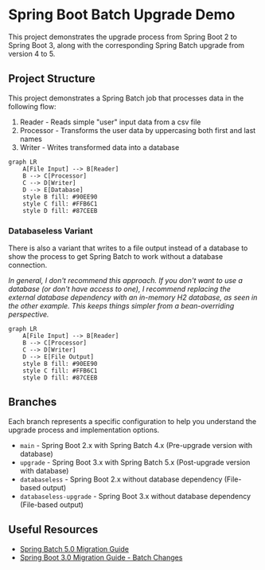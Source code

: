 # Spring Boot Batch Upgrade Demo

This project demonstrates the upgrade process from Spring Boot 2 to Spring Boot 3, along with the corresponding Spring
Batch upgrade from version 4 to 5.

## Project Structure

This project demonstrates a Spring Batch job that processes data in the following flow:

1. Reader - Reads simple "user" input data from a csv file
2. Processor - Transforms the user data by uppercasing both first and last names
3. Writer - Writes transformed data into a database

```mermaid
graph LR
    A[File Input] --> B[Reader]
    B --> C[Processor]
    C --> D[Writer]
    D --> E[Database]
    style B fill: #90EE90
    style C fill: #FFB6C1
    style D fill: #87CEEB
```

### Databaseless Variant

There is also a variant that writes to a file output instead of a database to show the process to get Spring Batch
to work without a database connection.

*In general, I don't recommend this approach. If you don't want to use a database (or don't have access to one),
I recommend replacing the external database dependency with an in-memory H2 database, as seen in the other example.
This keeps things simpler from a bean-overriding perspective.*

```mermaid
graph LR
    A[File Input] --> B[Reader]
    B --> C[Processor]
    C --> D[Writer]
    D --> E[File Output]
    style B fill: #90EE90
    style C fill: #FFB6C1
    style D fill: #87CEEB
```

## Branches

Each branch represents a specific configuration to help you understand the upgrade process and implementation options.

* `main` - Spring Boot 2.x with Spring Batch 4.x (Pre-upgrade version with database)
* `upgrade` - Spring Boot 3.x with Spring Batch 5.x (Post-upgrade version with database)
* `databaseless` - Spring Boot 2.x without database dependency (File-based output)
* `databaseless-upgrade` - Spring Boot 3.x without database dependency (File-based output)

## Useful Resources

* [Spring Batch 5.0 Migration Guide](https://github.com/spring-projects/spring-batch/wiki/Spring-Batch-5.0-Migration-Guide)
* [Spring Boot 3.0 Migration Guide - Batch Changes](https://github.com/spring-projects/spring-boot/wiki/Spring-Boot-3.0-Migration-Guide#spring-batch-changes)
